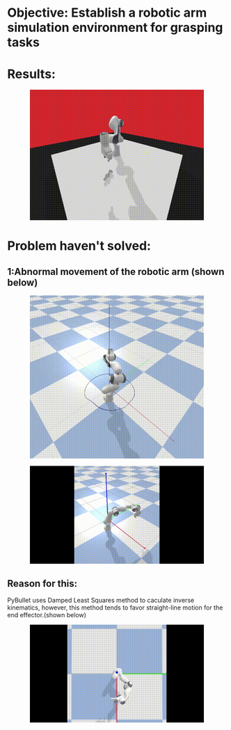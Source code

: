 # Objective: Establish a robotic arm simulation environment for grasping tasks

# Results:   
<p align='center'>
<img src='https://github.com/DK-feng/Franka_grasp/blob/main/GIF_folder/result.gif' width='400px'>
</p>

# Problem haven't solved:  
  ## 1:Abnormal movement of the robotic arm (shown below)  
  <p align='center'>
  <img src='https://github.com/DK-feng/Franka_grasp/blob/main/GIF_folder/poor_inverse_kinematics.gif' width='400px'>  
  </p> 
  <p align='center'>
  <img src='https://github.com/DK-feng/Franka_grasp/blob/main/GIF_folder/error_movement.gif' width='400px'>  
  </p> 
  
  ## Reason for this:  
  PyBullet uses Damped Least Squares method to caculate inverse kinematics, however, this method tends to favor straight-line motion for the end effector.(shown below)  
  <p align='center'>
  <img src='https://github.com/DK-feng/Franka_grasp/blob/main/GIF_folder/straight_line_move.gif' width='400px'>
  </p> 
